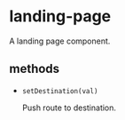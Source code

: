# landing-page 

A landing page component. 

## methods 

- `setDestination(val)` 

  Push route to destination. 

